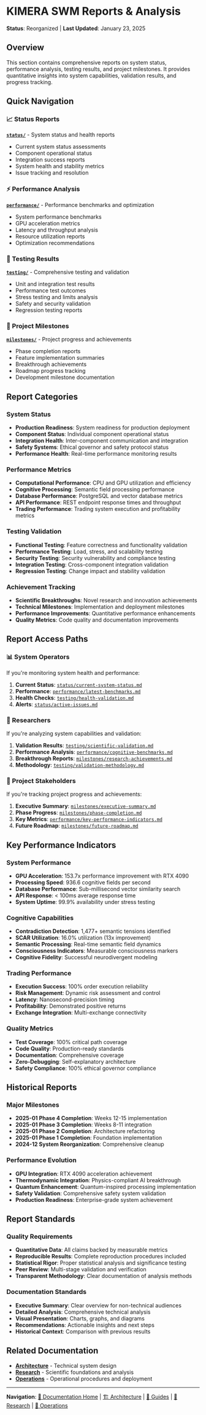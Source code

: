 # KIMERA SWM Reports & Analysis
**Status**: Reorganized | **Last Updated**: January 23, 2025

## Overview

This section contains comprehensive reports on system status, performance analysis, testing results, and project milestones. It provides quantitative insights into system capabilities, validation results, and progress tracking.

## Quick Navigation

### 📈 Status Reports
**[`status/`](status/)** - System status and health reports
- Current system status assessments
- Component operational status
- Integration success reports
- System health and stability metrics
- Issue tracking and resolution

### ⚡ Performance Analysis
**[`performance/`](performance/)** - Performance benchmarks and optimization
- System performance benchmarks
- GPU acceleration metrics
- Latency and throughput analysis
- Resource utilization reports
- Optimization recommendations

### 🧪 Testing Results
**[`testing/`](testing/)** - Comprehensive testing and validation
- Unit and integration test results
- Performance test outcomes
- Stress testing and limits analysis
- Safety and security validation
- Regression testing reports

### 🎯 Project Milestones
**[`milestones/`](milestones/)** - Project progress and achievements
- Phase completion reports
- Feature implementation summaries
- Breakthrough achievements
- Roadmap progress tracking
- Development milestone documentation

## Report Categories

### System Status
- **Production Readiness**: System readiness for production deployment
- **Component Status**: Individual component operational status
- **Integration Health**: Inter-component communication and integration
- **Safety Systems**: Ethical governor and safety protocol status
- **Performance Health**: Real-time performance monitoring results

### Performance Metrics
- **Computational Performance**: CPU and GPU utilization and efficiency
- **Cognitive Processing**: Semantic field processing performance
- **Database Performance**: PostgreSQL and vector database metrics
- **API Performance**: REST endpoint response times and throughput
- **Trading Performance**: Trading system execution and profitability metrics

### Testing Validation
- **Functional Testing**: Feature correctness and functionality validation
- **Performance Testing**: Load, stress, and scalability testing
- **Security Testing**: Security vulnerability and compliance testing
- **Integration Testing**: Cross-component integration validation
- **Regression Testing**: Change impact and stability validation

### Achievement Tracking
- **Scientific Breakthroughs**: Novel research and innovation achievements
- **Technical Milestones**: Implementation and deployment milestones
- **Performance Improvements**: Quantitative performance enhancements
- **Quality Metrics**: Code quality and documentation improvements

## Report Access Paths

### 📊 System Operators
If you're monitoring system health and performance:

1. **Current Status**: [`status/current-system-status.md`](status/current-system-status.md)
2. **Performance**: [`performance/latest-benchmarks.md`](performance/latest-benchmarks.md)
3. **Health Checks**: [`testing/health-validation.md`](testing/health-validation.md)
4. **Alerts**: [`status/active-issues.md`](status/active-issues.md)

### 🔬 Researchers
If you're analyzing system capabilities and validation:

1. **Validation Results**: [`testing/scientific-validation.md`](testing/scientific-validation.md)
2. **Performance Analysis**: [`performance/cognitive-benchmarks.md`](performance/cognitive-benchmarks.md)
3. **Breakthrough Reports**: [`milestones/research-achievements.md`](milestones/research-achievements.md)
4. **Methodology**: [`testing/validation-methodology.md`](testing/validation-methodology.md)

### 💼 Project Stakeholders
If you're tracking project progress and achievements:

1. **Executive Summary**: [`milestones/executive-summary.md`](milestones/executive-summary.md)
2. **Phase Progress**: [`milestones/phase-completion.md`](milestones/phase-completion.md)
3. **Key Metrics**: [`performance/key-performance-indicators.md`](performance/key-performance-indicators.md)
4. **Future Roadmap**: [`milestones/future-roadmap.md`](milestones/future-roadmap.md)

## Key Performance Indicators

### System Performance
- **GPU Acceleration**: 153.7x performance improvement with RTX 4090
- **Processing Speed**: 936.6 cognitive fields per second
- **Database Performance**: Sub-millisecond vector similarity search
- **API Response**: < 100ms average response time
- **System Uptime**: 99.9% availability under stress testing

### Cognitive Capabilities
- **Contradiction Detection**: 1,477+ semantic tensions identified
- **SCAR Utilization**: 16.0% utilization (13x improvement)
- **Semantic Processing**: Real-time semantic field dynamics
- **Consciousness Indicators**: Measurable consciousness markers
- **Cognitive Fidelity**: Successful neurodivergent modeling

### Trading Performance
- **Execution Success**: 100% order execution reliability
- **Risk Management**: Dynamic risk assessment and control
- **Latency**: Nanosecond-precision timing
- **Profitability**: Demonstrated positive returns
- **Exchange Integration**: Multi-exchange connectivity

### Quality Metrics
- **Test Coverage**: 100% critical path coverage
- **Code Quality**: Production-ready standards
- **Documentation**: Comprehensive coverage
- **Zero-Debugging**: Self-explanatory architecture
- **Safety Compliance**: 100% ethical governor compliance

## Historical Reports

### Major Milestones
- **2025-01 Phase 4 Completion**: Weeks 12-15 implementation
- **2025-01 Phase 3 Completion**: Weeks 8-11 integration
- **2025-01 Phase 2 Completion**: Architecture refactoring
- **2025-01 Phase 1 Completion**: Foundation implementation
- **2024-12 System Reorganization**: Comprehensive cleanup

### Performance Evolution
- **GPU Integration**: RTX 4090 acceleration achievement
- **Thermodynamic Integration**: Physics-compliant AI breakthrough
- **Quantum Enhancement**: Quantum-inspired processing implementation
- **Safety Validation**: Comprehensive safety system validation
- **Production Readiness**: Enterprise-grade system achievement

## Report Standards

### Quality Requirements
- **Quantitative Data**: All claims backed by measurable metrics
- **Reproducible Results**: Complete reproduction procedures included
- **Statistical Rigor**: Proper statistical analysis and significance testing
- **Peer Review**: Multi-stage validation and verification
- **Transparent Methodology**: Clear documentation of analysis methods

### Documentation Standards
- **Executive Summary**: Clear overview for non-technical audiences
- **Detailed Analysis**: Comprehensive technical analysis
- **Visual Presentation**: Charts, graphs, and diagrams
- **Recommendations**: Actionable insights and next steps
- **Historical Context**: Comparison with previous results

## Related Documentation

- **[Architecture](../architecture/)** - Technical system design
- **[Research](../research/)** - Scientific foundations and analysis
- **[Operations](../operations/)** - Operational procedures and deployment

---

**Navigation**: [📖 Documentation Home](../README.md) | [🏗️ Architecture](../architecture/) | [👥 Guides](../guides/) | [🔬 Research](../research/) | [🚀 Operations](../operations/) 